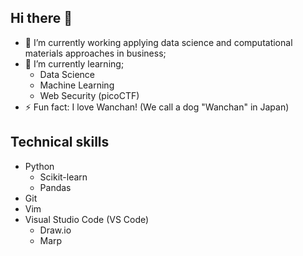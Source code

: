 ## Hi there 👋
- 🔭 I’m currently working applying data science and computational materials approaches in business;
- 🌱 I’m currently learning;
  - Data Science
  - Machine Learning
  - Web Security (picoCTF)
- ⚡ Fun fact: I love Wanchan! (We call a dog "Wanchan" in Japan)


## Technical skills
- Python
  - Scikit-learn
  - Pandas
- Git
- Vim
- Visual Studio Code (VS Code)
  - Draw.io
  - Marp 
